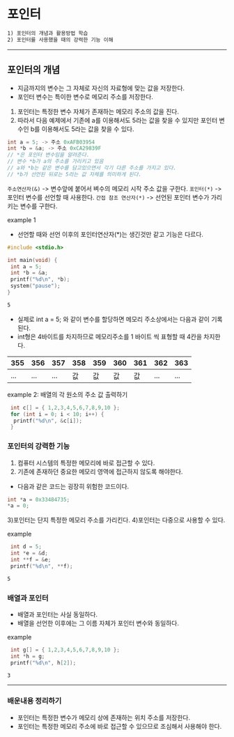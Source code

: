 # 포인터

```txt
1) 포인터의 개념과 활용방법 학습
2) 포인터를 사용했을 때의 강력한 기능 이해 
```

---

## 포인터의 개념

* 지금까지의 변수는 그 자체로 자신의 자료형에 맞는 값을 저장한다.
* 포인터 변수는 특이한 변수로 메모리 주소를 저장한다.

1) 포인터는 특정한 변수 자체가 존재하는 메모리 주소의 값을 진다.
2) 따라서 다음 예제에서 기존에 a를 이용해서도 5라는 값을 찾을 수 있지만 포인터 변수인 b를 이용해서도 5라는 값을 찾을 수 있다.

```c
int a = 5; -> 주소 0xAFB03954
int *b = &a; -> 주소 0xCA29839F
// *은 포인터 변수임을 알려준다. 
// 변수 *b가 a의 주소를 가리키고 있음 
// a와 *b는 같은 변수를 담고있으면서 각기 다른 주소를 가지고 있다. 
// *b가 선언된 뒤로는 5라는 값 자체를 의미하게 된다. 
```

`주소연산자(&)` -> 변수앞에 붙어서 벼수의 메모리 시작 주소 값을 구한다.
`포인터(*)` -> 포인터 변수를 선언할 때 사용한다.
`간접 참조 연산자(*)` -> 선언된 포인터 변수가 가리키는 변수를 구한다.

example 1

* 선언할 때와 선언 이후의 포인터연산자(*)는 생긴것만 같고 기능은 다르다.

```c
#include <stdio.h>

int main(void) {
 int a = 5;
 int *b = &a;
 printf("%d\n", *b);
 system("pause");
}
```

```cmd
5
```

* 실제로 int a = 5; 와 같이 변수를 할당하면 메모리 주소상에서는 다음과 같이 기록된다.
* int형은 4바이트를 차지하므로 메모리주소를 1 바이트 씩 표형할 때 4칸을 차지한다.

|355|356|357|358|359|360|361|362|363|
|-|-|-|-|-|-|-|-|-|
|...|...|...|값|값|값|값|...|...|

example 2: 배열의 각 원소의 주소 값 출력하기

```c
 int c[] = { 1,2,3,4,5,6,7,8,9,10 };
 for (int i = 0; i < 10; i++) {
  printf("%d\n", &c[i]);
 }
```

### 포인터의 강력한 기능

1) 컴퓨터 시스템의 특정한 메모리에 바로 접근할 수 있다.
2) 기존에 존재하던 중요한 메모리 영역에 접근하지 않도록 해야한다.

* 다음과 같은 코드는 굉장히 위험한 코드이다.

```c
int *a = 0x33484735;
*a = 0;
```

3)포인터는 단지 특정한 메모리 주소를 가리킨다.
4)포인터는 다중으로 사용할 수 있다.

example

```c
 int d = 5; 
 int *e = &d;
 int **f = &e;
 printf("%d\n", **f);
```

```cmd
5
```

### 배열과 포인터

* 배열과 포인터는 사실 동일하다.
* 배열을 선언한 이후에는 그 이름 자체가 포인터 변수와 동일하다.

example

```c
 int g[] = { 1,2,3,4,5,6,7,8,9,10 };
 int *h = g;
 printf("%d\n", h[2]);
```

```cmd
3
```

---

### 배운내용 정리하기

* 포인터는 특정한 변수가 메모리 상에 존재하는 위치 주소를 저장한다.
* 포인터는 특정한 메모리 주소에 바로 접근할 수 있으므로 조심해서 사용해야 한다.

